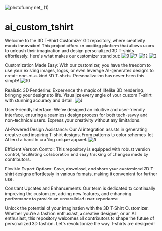 ![photofunny net_ (1)](https://github.com/mazid79/ai_custom_tshirt/assets/122568589/625a2c47-f97d-4cca-af9b-cd7946aaf40a)

# ai_custom_tshirt
Welcome to the 3D T-Shirt Customizer Git repository, where creativity meets innovation!
This project offers an exciting platform that allows users to unleash their imagination and design personalized 3D T-shirts effortlessly. Here's what makes our customizer stand out:
![9](https://github.com/mazid79/ai_custom_tshirt/assets/122568589/ee6f7512-fae4-4e59-bbba-93bc0bfdd1d3)
![7](https://github.com/mazid79/ai_custom_tshirt/assets/122568589/436809b1-d2fc-4686-9578-67e5f492986e)
![12](https://github.com/mazid79/ai_custom_tshirt/assets/122568589/287012e7-e263-4d29-a182-af0b1e5604e1)
![2](https://github.com/mazid79/ai_custom_tshirt/assets/122568589/1c0f9aa4-5c70-41f1-976e-220618445fdc)

Customization Made Easy: With our customizer, you have the freedom to use your existing images, 
logos, or even leverage AI-generated designs to create one-of-a-kind 3D T-shirts. 
Personalization has never been this simple!
![10](https://github.com/mazid79/ai_custom_tshirt/assets/122568589/2b9d4d93-68b7-4beb-bd52-7b34045ab404)

Realistic 3D Rendering: Experience the magic of lifelike 3D rendering, 
bringing your designs to life. Visualize every angle of your custom T-shirt with 
stunning accuracy and detail.
![4](https://github.com/mazid79/ai_custom_tshirt/assets/122568589/47d000e6-9e4f-4e54-a9a5-b280a150d9bf)

User-Friendly Interface: We've designed an intuitive and user-friendly interface, 
ensuring a seamless design process for both tech-savvy and non-technical users. 
Express your creativity without any limitations.


AI-Powered Design Assistance: Our AI integration assists in generating creative and 
inspiring T-shirt designs. From patterns to color schemes, let AI lend a hand in crafting unique apparel.
![5](https://github.com/mazid79/ai_custom_tshirt/assets/122568589/360c44e2-65c4-4c8e-9967-ce219534e960)

Efficient Version Control: This repository is equipped with robust version control, 
facilitating collaboration and easy tracking of changes made by contributors.

Flexible Export Options: Save, download, and share your customized 3D T-shirt designs 
effortlessly in various formats, making it convenient for further use.

Constant Updates and Enhancements: Our team is dedicated to continually improving 
the customizer, adding new features, and enhancing performance to provide an unparalleled user experience.

Unlock the potential of your imagination with the 3D T-Shirt Customizer. 
Whether you're a fashion enthusiast, a creative designer, or an AI enthusiast, 
this repository welcomes all contributors to shape the future of personalized 3D fashion. 
Let's revolutionize the way T-shirts are designed!





